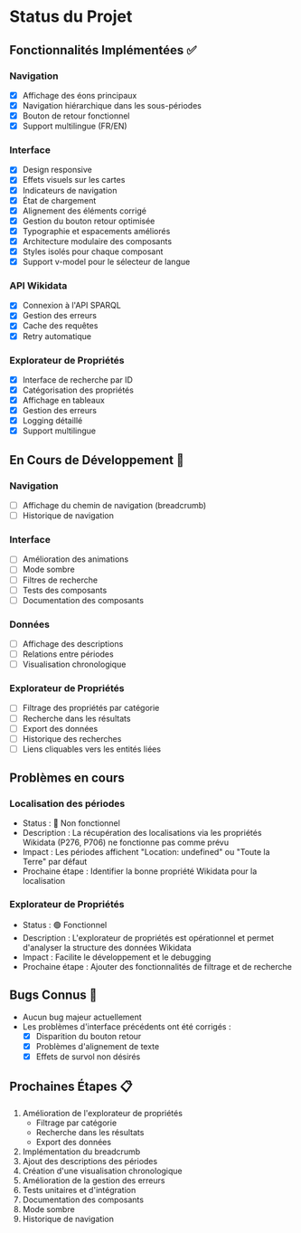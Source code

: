# Status du Projet

## Fonctionnalités Implémentées ✅

### Navigation
- [x] Affichage des éons principaux
- [x] Navigation hiérarchique dans les sous-périodes
- [x] Bouton de retour fonctionnel
- [x] Support multilingue (FR/EN)

### Interface
- [x] Design responsive
- [x] Effets visuels sur les cartes
- [x] Indicateurs de navigation
- [x] État de chargement
- [x] Alignement des éléments corrigé
- [x] Gestion du bouton retour optimisée
- [x] Typographie et espacements améliorés
- [x] Architecture modulaire des composants
- [x] Styles isolés pour chaque composant
- [x] Support v-model pour le sélecteur de langue

### API Wikidata
- [x] Connexion à l'API SPARQL
- [x] Gestion des erreurs
- [x] Cache des requêtes
- [x] Retry automatique

### Explorateur de Propriétés
- [x] Interface de recherche par ID
- [x] Catégorisation des propriétés
- [x] Affichage en tableaux
- [x] Gestion des erreurs
- [x] Logging détaillé
- [x] Support multilingue

## En Cours de Développement 🚧

### Navigation
- [ ] Affichage du chemin de navigation (breadcrumb)
- [ ] Historique de navigation

### Interface
- [ ] Amélioration des animations
- [ ] Mode sombre
- [ ] Filtres de recherche
- [ ] Tests des composants
- [ ] Documentation des composants

### Données
- [ ] Affichage des descriptions
- [ ] Relations entre périodes
- [ ] Visualisation chronologique

### Explorateur de Propriétés
- [ ] Filtrage des propriétés par catégorie
- [ ] Recherche dans les résultats
- [ ] Export des données
- [ ] Historique des recherches
- [ ] Liens cliquables vers les entités liées

## Problèmes en cours

### Localisation des périodes
- Status : 🔴 Non fonctionnel
- Description : La récupération des localisations via les propriétés Wikidata (P276, P706) ne fonctionne pas comme prévu
- Impact : Les périodes affichent "Location: undefined" ou "Toute la Terre" par défaut
- Prochaine étape : Identifier la bonne propriété Wikidata pour la localisation

### Explorateur de Propriétés
- Status : 🟢 Fonctionnel
- Description : L'explorateur de propriétés est opérationnel et permet d'analyser la structure des données Wikidata
- Impact : Facilite le développement et le debugging
- Prochaine étape : Ajouter des fonctionnalités de filtrage et de recherche

## Bugs Connus 🐛

- Aucun bug majeur actuellement
- Les problèmes d'interface précédents ont été corrigés :
  - [x] Disparition du bouton retour
  - [x] Problèmes d'alignement de texte
  - [x] Effets de survol non désirés

## Prochaines Étapes 📋

1. Amélioration de l'explorateur de propriétés
   - Filtrage par catégorie
   - Recherche dans les résultats
   - Export des données
2. Implémentation du breadcrumb
3. Ajout des descriptions des périodes
4. Création d'une visualisation chronologique
5. Amélioration de la gestion des erreurs
6. Tests unitaires et d'intégration
7. Documentation des composants
8. Mode sombre
9. Historique de navigation 